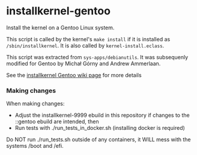 # installkernel-gentoo

Install the kernel on a Gentoo Linux system.

This script is called by the kernel's `make install` if it is installed as
`/sbin/installkernel`. It is also called by `kernel-install.eclass`.

This script was extracted from `sys-apps/debianutils`. It was subsequenly modified
for Gentoo by Michał Górny and Andrew Ammerlaan.

See the [installkernel Gentoo wiki page](https://wiki.gentoo.org/wiki/Installkernel) for more details

### Making changes

When making changes:
- Adjust the installkernel-9999 ebuild in this repository if changes to the ::gentoo ebuild are intended, then
- Run tests with ./run_tests_in_docker.sh (installing docker is required)

Do NOT run ./run_tests.sh outside of any containers, it WILL mess with the systems /boot and /efi.
